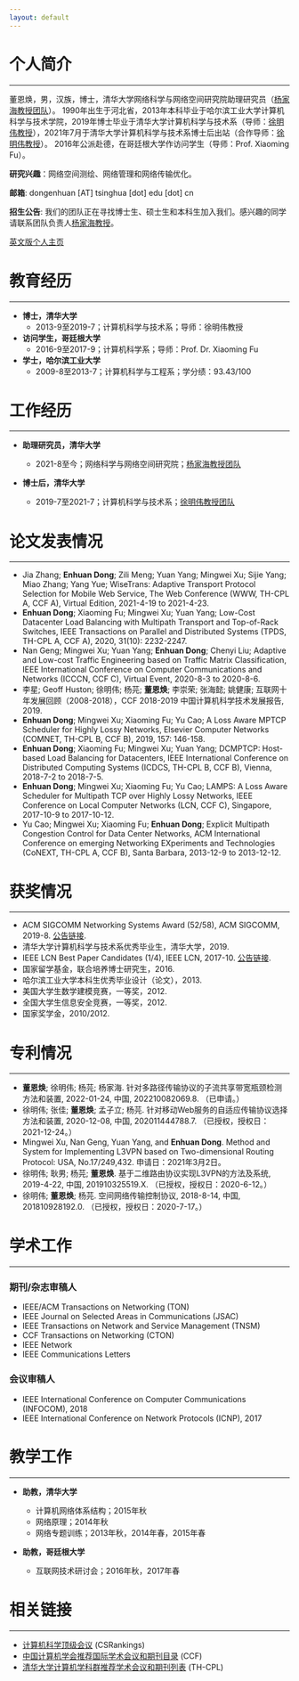 ```yaml
---
layout: default
---
```


# 个人简介

* * *

董恩焕，男，汉族，博士，清华大学网络科学与网络空间研究院助理研究员（[杨家海教授团队](http://nmgroup.tsinghua.edu.cn/yjh/)）。
1990年出生于河北省，2013年本科毕业于哈尔滨工业大学计算机科学与技术学院，2019年博士毕业于清华大学计算机科学与技术系（导师：[徐明伟教授](http://routing.netlab.edu.cn/)），2021年7月于清华大学计算机科学与技术系博士后出站（合作导师：[徐明伟教授](http://routing.netlab.edu.cn/)）。
2016年公派赴德，在哥廷根大学作访问学生（导师：Prof. Xiaoming Fu）。

**研究兴趣**：网络空间测绘、网络管理和网络传输优化。

**邮箱**: dongenhuan \[AT\] tsinghua \[dot\] edu \[dot\] cn

**招生公告**: 我们的团队正在寻找博士生、硕士生和本科生加入我们。感兴趣的同学请联系团队负责人[杨家海教授](http://nmgroup.tsinghua.edu.cn/yjh/)。

[英文版个人主页](https://tsinghuadong.github.io/)

# 教育经历

* * *

- **博士，清华大学**
  - 2013-9至2019-7；计算机科学与技术系；导师：徐明伟教授
- **访问学生，哥廷根大学**
  - 2016-9至2017-9；计算机科学系；导师：Prof. Dr. Xiaoming Fu
- **学士，哈尔滨工业大学**
  - 2009-8至2013-7；计算机科学与工程系；学分绩：93.43/100

# 工作经历

* * *

- **助理研究员，清华大学**
  - 2021-8至今；网络科学与网络空间研究院；[杨家海教授团队](http://nmgroup.tsinghua.edu.cn/yjh/)

- **博士后，清华大学**
  - 2019-7至2021-7；计算机科学与技术系；[徐明伟教授团队](http://routing.netlab.edu.cn/tiki-index.php?page=Mingwei+Xu)

# 论文发表情况

* * *

- Jia Zhang; **Enhuan Dong**; Zili Meng; Yuan Yang; Mingwei Xu; Sijie Yang; Miao Zhang; Yang Yue; WiseTrans: Adaptive Transport Protocol Selection for Mobile Web Service, The Web Conference (WWW, TH-CPL A, CCF A), Virtual Edition, 2021-4-19 to 2021-4-23.
- **Enhuan Dong**; Xiaoming Fu; Mingwei Xu; Yuan Yang; Low-Cost Datacenter Load Balancing with Multipath Transport and Top-of-Rack Switches, IEEE Transactions on Parallel and Distributed Systems (TPDS, TH-CPL A, CCF A), 2020, 31(10): 2232-2247.
- Nan Geng; Mingwei Xu; Yuan Yang; **Enhuan Dong**; Chenyi Liu; Adaptive and Low-cost Traffic Engineering based on Traffic Matrix Classification, IEEE International Conference on Computer Communications and Networks (ICCCN, CCF C), Virtual Event, 2020-8-3 to 2020-8-6.
- 李星; Geoff Huston; 徐明伟; 杨芫; **董恩焕**; 李崇荣; 张海懿; 姚健康; 互联网十年发展回顾（2008-2018），CCF 2018-2019 中国计算机科学技术发展报告, 2019.
- **Enhuan Dong**; Mingwei Xu; Xiaoming Fu; Yu Cao; A Loss Aware MPTCP Scheduler for Highly Lossy Networks, Elsevier Computer Networks (COMNET, TH-CPL B, CCF B), 2019, 157: 146-158.
- **Enhuan Dong**; Xiaoming Fu; Mingwei Xu; Yuan Yang; DCMPTCP: Host-based Load Balancing for Datacenters, IEEE International Conference on Distributed Computing Systems (ICDCS, TH-CPL B, CCF B), Vienna, 2018-7-2 to 2018-7-5.
- **Enhuan Dong**; Mingwei Xu; Xiaoming Fu; Yu Cao; LAMPS: A Loss Aware Scheduler for Multipath TCP over Highly Lossy Networks, IEEE Conference on Local Computer Networks (LCN, CCF C), Singapore, 2017-10-9 to 2017-10-12.
- Yu Cao; Mingwei Xu; Xiaoming Fu; **Enhuan Dong**; Explicit Multipath Congestion Control for Data Center Networks, ACM International Conference on emerging Networking EXperiments and Technologies (CoNEXT, TH-CPL A, CCF B), Santa Barbara, 2013-12-9 to 2013-12-12.

# 获奖情况

* * *

- ACM SIGCOMM Networking Systems Award (52/58), ACM SIGCOMM, 2019-8. [公告链接](https://www.sigcomm.org/content/sigcomm-networking-systems-award).
- 清华大学计算机科学与技术系优秀毕业生，清华大学，2019.
- IEEE LCN Best Paper Candidates (1/4), IEEE LCN, 2017-10. [公告链接](https://www.ieeelcn.org/prior/LCN42/Program_technical.html#S1569545642).
- 国家留学基金，联合培养博士研究生，2016.
- 哈尔滨工业大学本科生优秀毕业设计（论文），2013.
- 美国大学生数学建模竞赛，一等奖，2012.
- 全国大学生信息安全竞赛，一等奖，2012.
- 国家奖学金，2010/2012.

# 专利情况

* * *

- **董恩焕**; 徐明伟; 杨芫; 杨家海. 针对多路径传输协议的子流共享带宽瓶颈检测方法和装置, 2022-01-24, 中国, 202210082069.8. （已申请。）
- 徐明伟; 张佳; **董恩焕**; 孟子立; 杨芫. 针对移动Web服务的自适应传输协议选择方法和装置, 2020-12-08, 中国, 202011444788.7. （已授权，授权日：2021-12-24。）
- Mingwei Xu, Nan Geng, Yuan Yang, and **Enhuan Dong**. Method and System for Implementing L3VPN based on Two-dimensional Routing Protocol: USA, No.17/249,432. 申请日：2021年3月2日。
- 徐明伟; 耿男; 杨芫; **董恩焕**. 基于二维路由协议实现L3VPN的方法及系统, 2019-4-22, 中国, 201910325519.X. （已授权，授权日：2020-6-12。）
- 徐明伟; **董恩焕**; 杨芫. 空间网络传输控制协议, 2018-8-14, 中国, 201810928192.0. （已授权，授权日：2020-7-17。）

# 学术工作

* * *

### 期刊/杂志审稿人

- IEEE/ACM Transactions on Networking (TON)
- IEEE Journal on Selected Areas in Communications (JSAC)
- IEEE Transactions on Network and Service Management (TNSM)
- CCF Transactions on Networking (CTON)
- IEEE Network
- IEEE Communications Letters

### 会议审稿人

- IEEE International Conference on Computer Communications (INFOCOM), 2018
- IEEE International Conference on Network Protocols (ICNP), 2017

# 教学工作

* * *

- **助教，清华大学**
  - 计算机网络体系结构；2015年秋
  - 网络原理；2014年秋
  - 网络专题训练；2013年秋，2014年春，2015年春

- **助教，哥廷根大学**
  - 互联网技术研讨会；2016年秋，2017年春

# 相关链接

* * *

- [计算机科学顶级会议](http://csrankings.org/#/index?all&world) (CSRankings)
- [中国计算机学会推荐国际学术会议和期刊目录](https://www.ccf.org.cn/Academic_Evaluation/By_category/) (CCF)
- [清华大学计算机学科群推荐学术会议和期刊列表](http://numbda.cs.tsinghua.edu.cn/~yuwj/TH-CPL.pdf) (TH-CPL)


